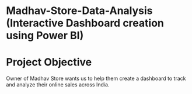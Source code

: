 # Madhav-Store-Data-Analysis (Interactive Dashboard creation using Power BI)
# Project Objective
Owner of Madhav Store wants us to help them create a dashboard to track and analyze their online sales across India.
